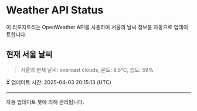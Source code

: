 
# Weather API Status

이 리포지토리는 OpenWeather API를 사용하여 서울의 날씨 정보를 자동으로 업데이트합니다.

## 현재 서울 날씨
> 서울의 현재 날씨: overcast clouds, 온도: 8.5°C, 습도: 59%

⏳ 업데이트 시간: 2025-04-03 20:15:13 (UTC)

---
자동 업데이트 봇에 의해 관리됩니다.

